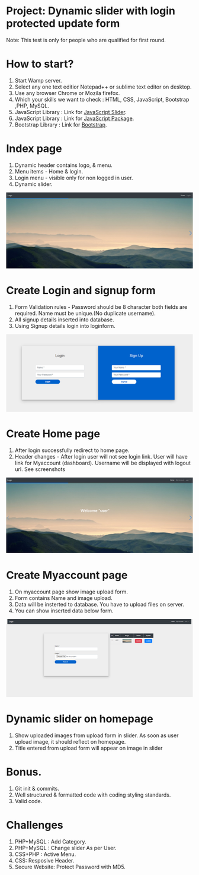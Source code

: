 # Project: Dynamic slider with login protected update form

Note: This test is only for people who are qualified for first round. 

# How to start? 

1. Start Wamp server.
1. Select any one text editior Notepad++ or sublime text editor on desktop.
1. Use any browser Chrome or Mozila firefox.
1. Which your skills we want to check : HTML, CSS, JavaScript, Bootstrap ,PHP, MySQL.
1. JavaScript Library : Link for [JavaScript Slider](https://swiperjs.com/).
1. JavaScript Library : Link for [JavaScript Package](https://unpkg.com/swiper/).
1. Bootstrap Library : Link for [Bootstrap](https://getbootstrap.com/docs/4.4/getting-started/introduction/).
                  
                      

# Index page

1. Dynamic header contains logo, & menu.
1. Menu items - Home & login.
1. Login menu - visible only for non logged in user.
1. Dynamic slider.

<img src="./images/index page.png">


# Create Login and signup form

1. Form Validation rules - Password should be 8 character both fields are required. Name must be unique.(No duplicate username).
1. All signup details inserted into database.
1. Using Signup details login into loginform.

<img src="./images/login.png">


# Create Home page

1. After login successfully redirect to home page.
1. Header changes - After login user will not see login link. User will have link for Myaccount (dashboard). Username will be displayed with logout url. See screenshots

<img src="./images/Homegroup.png">


# Create Myaccount page

1. On myaccount page show image upload form.
1. Form contains Name and image upload.
1. Data will be insterted to database. You have to upload files on server.
1. You can show inserted data below form.

<img src="./images/myaccount.png">


# Dynamic slider on homepage

1. Show uploaded images from upload form in slider. As soon as user upload image, it should reflect on homepage.
1. Title entered from upload form will appear on image in slider

# Bonus.
1. Git init & commits.
1. Well structured & formatted code with coding styling standards.
1. Valid code.

# Challenges

1. PHP+MySQL : Add Category.
1. PHP+MySQL : Change slider As per User.
1. CSS+PHP : Active Menu.
1. CSS: Resposive Header.
1. Secure Website: Protect Password with MD5.
 
